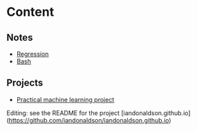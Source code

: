 # Content

## Notes  

* [Regression](https://iandonaldson.github.io/notes/regression/regression.html)
* [Bash](https://iandonaldson.github.io/notes/codingInBashAwkSedUnixAndOsx_notesAndLearningResources.html)

## Projects

* [Practical machine learning project ](http://iandonaldson.github.io/practical-machine-learning-project/)




Editing:  see the README for the project [iandonaldson.github.io] (https://github.com/iandonaldson/iandonaldson.github.io)
